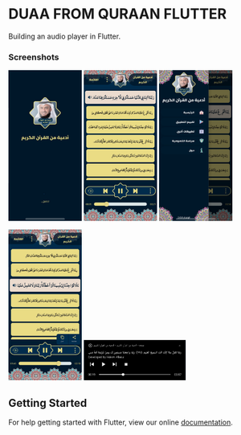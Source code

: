 # DUAA FROM QURAAN FLUTTER

Building an audio player in Flutter.


### Screenshots


<img src="https://raw.githubusercontent.com/Hakim-Allaoui/duaa_from_quraan_flutter/master/screenshots/duaa_from_quraan_flutter_screen%20(1).jpg" height="300em" /> <img src="https://raw.githubusercontent.com/Hakim-Allaoui/duaa_from_quraan_flutter/master/screenshots/duaa_from_quraan_flutter_screen%20(2).jpg" height="300em" /> <img src="https://raw.githubusercontent.com/Hakim-Allaoui/duaa_from_quraan_flutter/master/screenshots/duaa_from_quraan_flutter_screen%20(3).jpg" height="300em" />

<img src="https://raw.githubusercontent.com/Hakim-Allaoui/duaa_from_quraan_flutter/master/screenshots/duaa_from_quraan_flutter_screen%20(4).jpg" height="300em" /> <img src="screenshots/duaa_from_quraan_flutter_screen%20(1).png" height="80em" />


## Getting Started

For help getting started with Flutter, view our online
[documentation](https://flutter.io/).